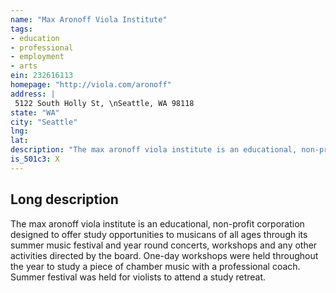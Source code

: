 ```yaml
---
name: "Max Aronoff Viola Institute"
tags:
- education
- professional
- employment
- arts
ein: 232616113
homepage: "http://viola.com/aronoff"
address: |
 5122 South Holly St, \nSeattle, WA 98118
state: "WA"
city: "Seattle"
lng: 
lat: 
description: "The max aronoff viola institute is an educational, non-profit corporation designed to offer study opportunities to musicans of all ages through its summer music festival and year round concerts, workshops and any other activities directed by the board. "
is_501c3: X
---
```


## Long description

The max aronoff viola institute is an educational, non-profit corporation designed to offer study opportunities to musicans of all ages through its summer music festival and year round concerts, workshops and any other activities directed by the board. One-day workshops were held throughout the year to study a piece of chamber music with a professional coach. Summer festival was held for violists to attend a study retreat. 
